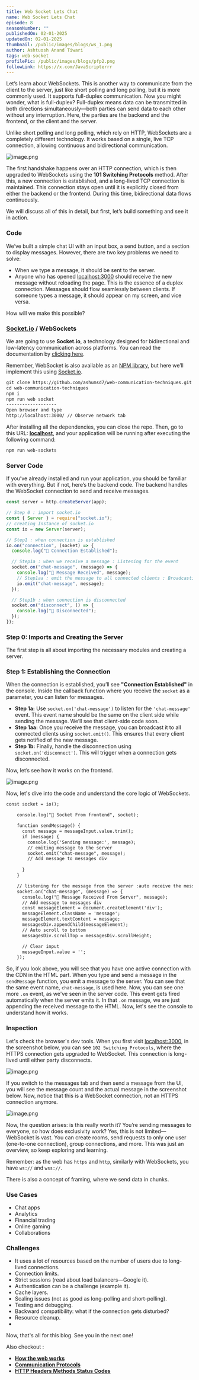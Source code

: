 ```yaml
---
title: Web Socket Lets Chat
name: Web Socket Lets Chat
episode: 8
seasonNumber: ""
publishedOn: 02-01-2025
updatedOn: 02-01-2025
thumbnail: /public/images/blogs/ws_1.png
author: Ashtuosh Anand Tiwari
tags: web-socket
profilePic: /public/images/blogs/pfp2.png
followLink: https://x.com/JavaScripterrr
---
```

Let’s learn about WebSockets. This is another way to communicate from the client to the server, just like short polling and long polling, but it is more commonly used. It supports full-duplex communication. Now you might wonder, what is full-duplex? Full-duplex means data can be transmitted in both directions simultaneously—both parties can send data to each other without any interruption. Here, the parties are the backend and the frontend, or the client and the server.

Unlike short polling and long polling, which rely on HTTP, WebSockets are a completely different technology. It works based on a single, live TCP connection, allowing continuous and bidirectional communication.

![image.png](/public/images/blogs/ws_2.png)

The first handshake happens over an HTTP connection, which is then upgraded to WebSockets using the **101 Switching Protocols** method. After this, a new connection is established, and a long-lived TCP connection is maintained. This connection stays open until it is explicitly closed from either the backend or the frontend. During this time, bidirectional data flows continuously.

We will discuss all of this in detail, but first, let’s build something and see it in action.

### Code

We’ve built a simple chat UI with an input box, a send button, and a section to display messages. However, there are two key problems we need to solve:

* When we type a message, it should be sent to the server.
* Anyone who has opened [localhost:3000](http://localhost:3000/) should receive the new message without reloading the page. This is the essence of a duplex connection. Messages should flow seamlessly between clients. If someone types a message, it should appear on my screen, and vice versa.

How will we make this possible?

### [Socket.io](http://socket.io/) / WebSockets

We are going to use **Socket.io**, a technology designed for bidirectional and low-latency communication across platforms. You can read the documentation by [clicking here](https://socket.io/).

Remember, WebSocket is also available as an [NPM library](https://www.npmjs.com/package/websocket), but here we’ll implement this using [Socket.io](http://socket.io/).

```markdown
git clone https://github.com/ashumsd7/web-communication-techniques.git
cd web-communication-techniques
npm i
npm run web socket
-------------------
Open browser and type
http://localhost:3000/ // Observe network tab
```

After installing all the dependencies, you can close the repo. Then, go to this URL: **[localhost](http://localhost/)**, and your application will be running after executing the following command:

```bash
npm run web-sockets
```

### Server Code

If you’ve already installed and run your application, you should be familiar with everything. But if not, here’s the backend code. The backend handles the WebSocket connection to send and receive messages.

```jsx
const server = http.createServer(app);

// Step 0 : import socket.io
const { Server } = require("socket.io");
// creating Instance of socket.io
const io = new Server(server);

// Step1 : when connection is established
io.on("connection", (socket) => {
  console.log("🚀 Connection Established");

  // Step1a : when we receive a message : Listening for the event
  socket.on("chat-message", (message) => {
    console.log("🚀 Message Received", message);
    // Step1aa : emit the message to all connected clients : Broadcasting the message
    io.emit("chat-message", message);
  });

  // Step1b : when connection is disconnected
  socket.on("disconnect", () => {
    console.log("🚀 Disconnected");
  });
});
```

### Step 0: Imports and Creating the Server

The first step is all about importing the necessary modules and creating a server.

### Step 1: Establishing the Connection

When the connection is established, you’ll see **"Connection Established"** in the console. Inside the callback function where you receive the `socket` as a parameter, you can listen for messages.

* **Step 1a:** Use `socket.on('chat-message')` to listen for the `'chat-message'` event. This event name should be the same on the client side while sending the message. We’ll see that client-side code soon.
* **Step 1aa:** Once you receive the message, you can broadcast it to all connected clients using `socket.emit()`. This ensures that every client gets notified of the new message.
* **Step 1b:** Finally, handle the disconnection using `socket.on('disconnect')`. This will trigger when a connection gets disconnected.

Now, let’s see how it works on the frontend.

![image.png](/public/images/blogs/ws_3.png)

Now, let's dive into the code and understand the core logic of WebSockets.

```html
const socket = io();

    console.log("🚀 Socket From frontend", socket);

    function sendMessage() {
      const message = messageInput.value.trim();
      if (message) {
        console.log('Sending message:', message);
        // emiting message to the server
        socket.emit("chat-message", message);
        // Add message to messages div
  
      }
    }

    // listening for the message from the server :auto receive the message
    socket.on("chat-message", (message) => {
      console.log("🚀 Message Received From Server", message);
      // Add message to messages div
      const messageElement = document.createElement('div');
      messageElement.className = 'message';
      messageElement.textContent = message;
      messagesDiv.appendChild(messageElement);
      // Auto scroll to bottom
      messagesDiv.scrollTop = messagesDiv.scrollHeight;

      // Clear input
      messageInput.value = '';
    });
```

So, if you look above, you will see that you have one active connection with the CDN in the HTML part. When you type and send a message in the `sendMessage` function, you emit a message to the server. You can see that the same event name, `chat-message`, is used here. Now, you can see one more `.on` event, as we've seen in the server code. This event gets fired automatically when the server emits it. In that `.on` message, we are just appending the received message to the HTML. Now, let's see the console to understand how it works.

### Inspection

Let's check the browser's dev tools. When you first visit [localhost:3000](http://localhost:3000/), in the screenshot below, you can see `102 Switching Protocols`, where the HTTPS connection gets upgraded to WebSocket. This connection is long-lived until either party disconnects.

![image.png](/public/images/blogs/ws_4.png)

If you switch to the messages tab and then send a message from the UI, you will see the message count and the actual message in the screenshot below. Now, notice that this is a WebSocket connection, not an HTTPS connection anymore.

![image.png](/public/images/blogs/ws_5.png)

Now, the question arises: is this really worth it? You’re sending messages to everyone, so how does exclusivity work? Yes, this is not limited—WebSocket is vast. You can create rooms, send requests to only one user (one-to-one connection), group connections, and more. This was just an overview, so keep exploring and learning.

Remember: as the web has `https` and `http`, similarly with WebSockets, you have `ws://` and `wss://`.

There is also a concept of framing, where we send data in chunks.

### Use Cases

* Chat apps
* Analytics
* Financial trading
* Online gaming
* Collaborations

### Challenges

* It uses a lot of resources based on the number of users due to long-lived connections.
* Connection limits.
* Strict sessions (read about load balancers—Google it).
* Authentication can be a challenge (example it).
* Cache layers.
* Scaling issues (not as good as long-polling and short-polling).
* Testing and debugging.
* Backward compatibility: what if the connection gets disturbed?
* Resource cleanup.
*

Now, that's all for this blog. See you in the next one!

Also checkout : 

* **[How the web works](https://heyashu.in/digital-garden/notes/front-end-design-system/how-the-web-works)**
* **[Communication Protocols](https://heyashu.in/digital-garden/notes/front-end-design-system/communication-protocols)**
* **[HTTP Headers Methods Status Codes](https://heyashu.in/digital-garden/notes/front-end-design-system/http-headers-methods-status-codes-and-rest-api-deep-dive)**
